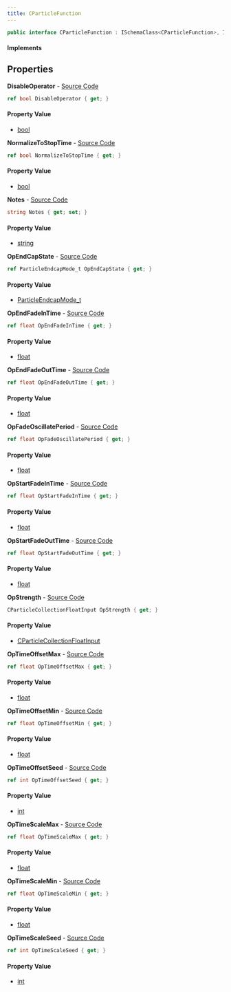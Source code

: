 ```yaml
---
title: CParticleFunction
---
```


```csharp
public interface CParticleFunction : ISchemaClass<CParticleFunction>, ISchemaField, ISchemaClass, INativeHandle
```

#### Implements

## Properties

**DisableOperator** - [Source Code](https://github.com/swiftly-solution/swiftlys2/blob/main/managed/src/SwiftlyS2.Generated/Schemas/Interfaces/CParticleFunction.cs#L44)

```csharp
ref bool DisableOperator { get; }
```

#### Property Value

- [bool](https://learn.microsoft.com/dotnet/api/system.boolean)

**NormalizeToStopTime** - [Source Code](https://github.com/swiftly-solution/swiftlys2/blob/main/managed/src/SwiftlyS2.Generated/Schemas/Interfaces/CParticleFunction.cs#L30)

```csharp
ref bool NormalizeToStopTime { get; }
```

#### Property Value

- [bool](https://learn.microsoft.com/dotnet/api/system.boolean)

**Notes** - [Source Code](https://github.com/swiftly-solution/swiftlys2/blob/main/managed/src/SwiftlyS2.Generated/Schemas/Interfaces/CParticleFunction.cs#L46)

```csharp
string Notes { get; set; }
```

#### Property Value

- [string](https://learn.microsoft.com/dotnet/api/system.string)

**OpEndCapState** - [Source Code](https://github.com/swiftly-solution/swiftlys2/blob/main/managed/src/SwiftlyS2.Generated/Schemas/Interfaces/CParticleFunction.cs#L18)

```csharp
ref ParticleEndcapMode_t OpEndCapState { get; }
```

#### Property Value

- [ParticleEndcapMode_t](/docs/api/shared/schemadefinitions/particleendcapmode_t)

**OpEndFadeInTime** - [Source Code](https://github.com/swiftly-solution/swiftlys2/blob/main/managed/src/SwiftlyS2.Generated/Schemas/Interfaces/CParticleFunction.cs#L22)

```csharp
ref float OpEndFadeInTime { get; }
```

#### Property Value

- [float](https://learn.microsoft.com/dotnet/api/system.single)

**OpEndFadeOutTime** - [Source Code](https://github.com/swiftly-solution/swiftlys2/blob/main/managed/src/SwiftlyS2.Generated/Schemas/Interfaces/CParticleFunction.cs#L26)

```csharp
ref float OpEndFadeOutTime { get; }
```

#### Property Value

- [float](https://learn.microsoft.com/dotnet/api/system.single)

**OpFadeOscillatePeriod** - [Source Code](https://github.com/swiftly-solution/swiftlys2/blob/main/managed/src/SwiftlyS2.Generated/Schemas/Interfaces/CParticleFunction.cs#L28)

```csharp
ref float OpFadeOscillatePeriod { get; }
```

#### Property Value

- [float](https://learn.microsoft.com/dotnet/api/system.single)

**OpStartFadeInTime** - [Source Code](https://github.com/swiftly-solution/swiftlys2/blob/main/managed/src/SwiftlyS2.Generated/Schemas/Interfaces/CParticleFunction.cs#L20)

```csharp
ref float OpStartFadeInTime { get; }
```

#### Property Value

- [float](https://learn.microsoft.com/dotnet/api/system.single)

**OpStartFadeOutTime** - [Source Code](https://github.com/swiftly-solution/swiftlys2/blob/main/managed/src/SwiftlyS2.Generated/Schemas/Interfaces/CParticleFunction.cs#L24)

```csharp
ref float OpStartFadeOutTime { get; }
```

#### Property Value

- [float](https://learn.microsoft.com/dotnet/api/system.single)

**OpStrength** - [Source Code](https://github.com/swiftly-solution/swiftlys2/blob/main/managed/src/SwiftlyS2.Generated/Schemas/Interfaces/CParticleFunction.cs#L16)

```csharp
CParticleCollectionFloatInput OpStrength { get; }
```

#### Property Value

- [CParticleCollectionFloatInput](/docs/api/shared/schemadefinitions/cparticlecollectionfloatinput)

**OpTimeOffsetMax** - [Source Code](https://github.com/swiftly-solution/swiftlys2/blob/main/managed/src/SwiftlyS2.Generated/Schemas/Interfaces/CParticleFunction.cs#L34)

```csharp
ref float OpTimeOffsetMax { get; }
```

#### Property Value

- [float](https://learn.microsoft.com/dotnet/api/system.single)

**OpTimeOffsetMin** - [Source Code](https://github.com/swiftly-solution/swiftlys2/blob/main/managed/src/SwiftlyS2.Generated/Schemas/Interfaces/CParticleFunction.cs#L32)

```csharp
ref float OpTimeOffsetMin { get; }
```

#### Property Value

- [float](https://learn.microsoft.com/dotnet/api/system.single)

**OpTimeOffsetSeed** - [Source Code](https://github.com/swiftly-solution/swiftlys2/blob/main/managed/src/SwiftlyS2.Generated/Schemas/Interfaces/CParticleFunction.cs#L36)

```csharp
ref int OpTimeOffsetSeed { get; }
```

#### Property Value

- [int](https://learn.microsoft.com/dotnet/api/system.int32)

**OpTimeScaleMax** - [Source Code](https://github.com/swiftly-solution/swiftlys2/blob/main/managed/src/SwiftlyS2.Generated/Schemas/Interfaces/CParticleFunction.cs#L42)

```csharp
ref float OpTimeScaleMax { get; }
```

#### Property Value

- [float](https://learn.microsoft.com/dotnet/api/system.single)

**OpTimeScaleMin** - [Source Code](https://github.com/swiftly-solution/swiftlys2/blob/main/managed/src/SwiftlyS2.Generated/Schemas/Interfaces/CParticleFunction.cs#L40)

```csharp
ref float OpTimeScaleMin { get; }
```

#### Property Value

- [float](https://learn.microsoft.com/dotnet/api/system.single)

**OpTimeScaleSeed** - [Source Code](https://github.com/swiftly-solution/swiftlys2/blob/main/managed/src/SwiftlyS2.Generated/Schemas/Interfaces/CParticleFunction.cs#L38)

```csharp
ref int OpTimeScaleSeed { get; }
```

#### Property Value

- [int](https://learn.microsoft.com/dotnet/api/system.int32)

